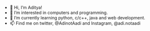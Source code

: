 - 👋 Hi, I’m Aditya!
- 👀 I’m interested in computers and programming.
- 🌱 I’m currently learning python, c/c++, java and web development.
- 📫 Find me on twitter, @AdinotAadi and Instagram, @adi.notaadi

<!---
AdinotAadi/AdinotAadi is a ✨ special ✨ repository because its `README.md` (this file) appears on your GitHub profile.
You can click the Preview link to take a look at your changes.
--->
